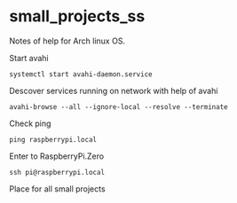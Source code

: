 # small_projects_ss

Notes of help for Arch linux OS.

Start avahi

	systemctl start avahi-daemon.service

Descover services running on network with help of avahi

	avahi-browse --all --ignore-local --resolve --terminate

Check ping

	ping raspberrypi.local

Enter to RaspberryPi.Zero

	ssh pi@raspberrypi.local

Place for all small projects
